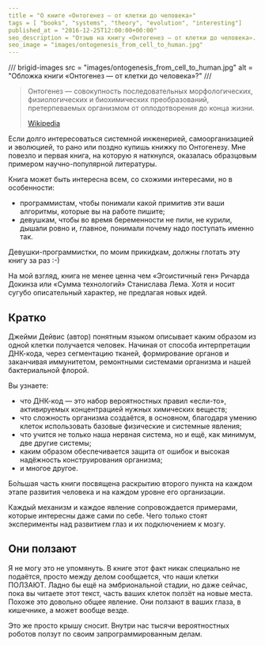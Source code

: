 ```yaml
---
title = "О книге «Онтогенез — от клетки до человека»"
tags = [ "books", "systems", "theory", "evolution", "interesting"]
published_at = "2016-12-25T12:00:00+00:00"
seo_description = "Отзыв на книгу «Онтогенез — от клетки до человека». Будет интересна всем, кто интересуется системной инженерией, самоорганизацией и эволюцией."
seo_image = "images/ontogenesis_from_cell_to_human.jpg"
---
```


/// brigid-images
src = "images/ontogenesis_from_cell_to_human.jpg"
alt = "Обложка книги «Онтогенез — от клетки до человека»?"
///

> Онтогенез — совокупность последовательных морфологических, физиологических и биохимических преобразований, претерпеваемых организмом от оплодотворения до конца жизни.
>
> [Wikipedia](https://ru.wikipedia.org/wiki/%D0%9E%D0%BD%D1%82%D0%BE%D0%B3%D0%B5%D0%BD%D0%B5%D0%B7)

Если долго интересоваться системной инженерией, самоорганизацией и эволюцией, то рано или поздно купишь книжку по Онтогенезу. Мне повезло и первая книга, на которую я наткнулся, оказалась образцовым примером научно-популярной литературы.

Книга может быть интересна всем, со схожими интересами, но в особенности:

- программистам, чтобы понимали какой примитив эти ваши алгоритмы, которые вы на работе пишите;
- девушкам, чтобы во время беременности не пили, не курили, дышали ровно и, главное, понимали почему надо поступать именно так.

Девушки-программистки, по моим прикидкам, должны глотать эту книгу за раз :-)

На мой взгляд, книга не менее ценна чем «Эгоистичный ген» Ричарда Докинза или «Сумма технологий» Станислава Лема. Хотя и носит сугубо описательный характер, не предлагая новых идей.

<!-- more -->

## Кратко

Джейми Дейвис (автор) понятным языком описывает каким образом из одной клетки получается человек. Начиная от способа интерпретации ДНК-кода, через сегментацию тканей, формирование органов и заканчивая иммунитетом, ремонтными системами организма и нашей бактериальной флорой.

Вы узнаете:

- что ДНК-код — это набор вероятностных правил «если-то», активируемых концентрацией нужных химических веществ;
- что сложность организма создаётся, в основном, благодаря умению клеток использовать базовые физические и системные явления;
- что учится не только наша нервная система, но и ещё, как минимум, две другие системы;
- каким образом обеспечивается защита от ошибок и высокая надёжность конструирования организма;
- и многое другое.

Бо́льшая часть книги посвящена раскрытию второго пункта на каждом этапе развития человека и на каждом уровне его организации.

Каждый механизм и каждое явление сопровождается примерами, которые интересны даже сами по себе. Чего только стоят эксперименты над развитием глаз и их подключением к мозгу.

## Они ползают

Я не могу это не упомянуть. В книге этот факт никак специально не подаётся, просто между делом сообщается, что наши клетки ПОЛЗАЮТ. Ладно бы ещё на эмбриональной стадии, но даже сейчас, пока вы читаете этот текст, часть ваших клеток ползёт на новые места. Похоже это довольно общее явление. Они ползают в ваших глаза, в кишечнике, а может вообще везде.

Это же просто крышу сносит. Внутри нас тысячи вероятностных роботов ползут по своим запрограммированным делам.
